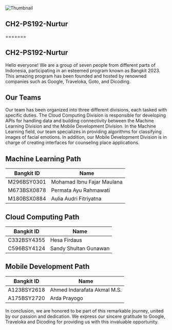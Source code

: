![Thumbnail](https://github.com/Nurtur-Capstone-Project/.github/assets/85015643/6ef71a87-9264-44e7-8371-5702c7669885)

## CH2-PS192-Nurtur

=======

## CH2-PS192-Nurtur

Hello everyone! We are a group of seven people from different parts of Indonesia, participating in an esteemed program known as Bangkit 2023. This amazing program has been founded and hosted by renowned companies such as Google, Traveloka, Goto, and Dicoding.

## Our Teams

Our team has been organized into three different divisions, each tasked with specific duties. The Cloud Computing Division is responsible for developing APIs for handling data and building connectivity between the Machine Learning Division and the Mobile Development Division. In the Machine Learning field, our team specializes in providing algorithms for classifying images of facial emotions. In addition, our Mobile Development Division is in charge of creating interfaces for counseling place applications.

## Machine Learning Path

| Bangkit ID  | Name                       |
| ----------- | -------------------------- |
| M296BSY0301 | Mohamad Ibnu Fajar Maulana |
| M673BSX0878 | Permata Ayu Rahmawati      |
| M180BSX0884 | Aulia Audri Fitriyatna     |

## Cloud Computing Path

| Bangkit ID  | Name                  |
| ----------- | --------------------- |
| C332BSY4355 | Hesa Firdaus          |
| C596BSY4124 | Sandy Shultan Gunawan |

## Mobile Development Path

| Bangkit ID  | Name                        |
| ----------- | --------------------------- |
| A123BSY2618 | Ahmed Indarafata Akmal M.S. |
| A175BSY2720 | Arda Prayogo                |

In conclusion, we are honored to be part of this remarkable journey, united by our passion and dedication. We express our sincere gratitude to Google, Traveloka and Dicoding for providing us with this invaluable opportunity.
